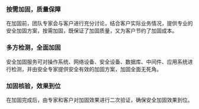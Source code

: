 ### 按需加固，质量保障
在加固前，团队专家会与客户进行充分讨论，结合客户实际业务情况，提供专业的安全加固方案，按需加固，既保证了加固质量，又为客户节约了加固成本。
### 多方检测，全面加固
安全加固服务可对操作系统、网络设备、安全设备、数据库、中间件、应用系统进行检测，并由安全专家提供安全有效的加固方案，加固全面无死角。
### 加固核验，效果到位
在加固完成后，由专家和客户对加固效果进行二次验证，确保安全加固效果到位。
